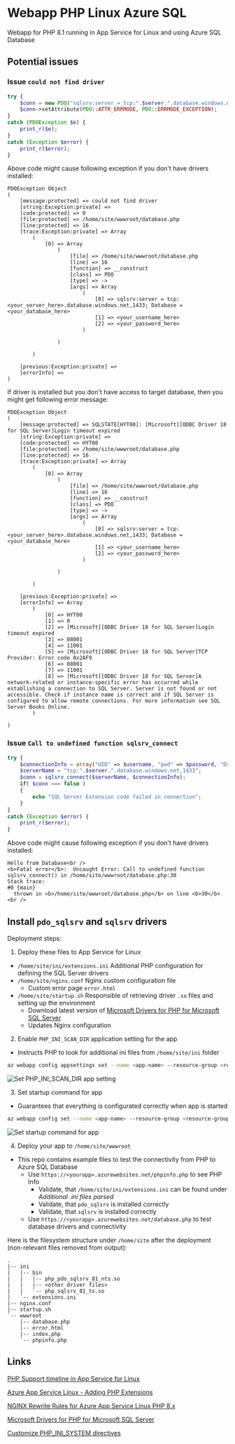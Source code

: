 # Webapp PHP Linux Azure SQL

Webapp for PHP 8.1 running in App Service for Linux and using Azure SQL Database

## Potential issues

### Issue `could not find driver`

```php
try {
    $conn = new PDO("sqlsrv:server = tcp:".$server.".database.windows.net,1433; Database = ".$database, $username, $password);
    $conn->setAttribute(PDO::ATTR_ERRMODE, PDO::ERRMODE_EXCEPTION);
}
catch (PDOException $e) {
    print_r($e);
}
catch (Exception $error) {
    print_r($error);
}
```

Above code might cause following exception if you don't have drivers installed:

```
PDOException Object
(
    [message:protected] => could not find driver
    [string:Exception:private] => 
    [code:protected] => 0
    [file:protected] => /home/site/wwwroot/database.php
    [line:protected] => 16
    [trace:Exception:private] => Array
        (
            [0] => Array
                (
                    [file] => /home/site/wwwroot/database.php
                    [line] => 16
                    [function] => __construct
                    [class] => PDO
                    [type] => ->
                    [args] => Array
                        (
                            [0] => sqlsrv:server = tcp:<your_server_here>.database.windows.net,1433; Database = <your_database_here>
                            [1] => <your_username_here>
                            [2] => <your_password_here>
                        )

                )

        )

    [previous:Exception:private] => 
    [errorInfo] => 
)
```

If driver is installed but you don't have access to target database,
then you might get following error message:

```
PDOException Object
(
    [message:protected] => SQLSTATE[HYT00]: [Microsoft][ODBC Driver 18 for SQL Server]Login timeout expired
    [string:Exception:private] => 
    [code:protected] => HYT00
    [file:protected] => /home/site/wwwroot/database.php
    [line:protected] => 16
    [trace:Exception:private] => Array
        (
            [0] => Array
                (
                    [file] => /home/site/wwwroot/database.php
                    [line] => 16
                    [function] => __construct
                    [class] => PDO
                    [type] => ->
                    [args] => Array
                        (
                            [0] => sqlsrv:server = tcp:<your_server_here>.database.windows.net,1433; Database = <your_database_here>
                            [1] => <your_username_here>
                            [2] => <your_password_here>
                        )

                )

        )

    [previous:Exception:private] => 
    [errorInfo] => Array
        (
            [0] => HYT00
            [1] => 0
            [2] => [Microsoft][ODBC Driver 18 for SQL Server]Login timeout expired
            [3] => 08001
            [4] => 11001
            [5] => [Microsoft][ODBC Driver 18 for SQL Server]TCP Provider: Error code 0x2AF9
            [6] => 08001
            [7] => 11001
            [8] => [Microsoft][ODBC Driver 18 for SQL Server]A network-related or instance-specific error has occurred while establishing a connection to SQL Server. Server is not found or not accessible. Check if instance name is correct and if SQL Server is configured to allow remote connections. For more information see SQL Server Books Online.
        )

)
```

### Issue `Call to undefined function sqlsrv_connect`

```php
try {
    $connectionInfo = array("UID" => $username, "pwd" => $password, "Database" => $database, "LoginTimeout" => 30, "Encrypt" => 1, "TrustServerCertificate" => 0);
    $serverName = "tcp:".$server.".database.windows.net,1433";
    $conn = sqlsrv_connect($serverName, $connectionInfo);
    if( $conn === false )
    {
        echo "SQL Server Extension code failed in connection";
    }
}
catch (Exception $error) {
    print_r($error);
}
```

Above code might cause following exception if you don't have drivers installed:

```
Hello from Database<br />
<b>Fatal error</b>:  Uncaught Error: Call to undefined function sqlsrv_connect() in /home/site/wwwroot/database.php:30
Stack trace:
#0 {main}
  thrown in <b>/home/site/wwwroot/database.php</b> on line <b>30</b><br />
```

## Install `pdo_sqlsrv` and `sqlsrv` drivers

Deployment steps:

1. Deploy these files to App Service for Linux
  - `/home/site/ini/extensions.ini` Additional PHP configuration for defining the SQL Server drivers
  - `/home/site/nginx.conf` Nginx custom configuration file
    - Custom error page `error.html`
  - `/home/site/startup.sh` Responsible of retrieving driver `.so` files and setting up the environment
    - Download latest version of [Microsoft Drivers for PHP for Microsoft SQL Server](https://github.com/Microsoft/msphpsql)
    - Updates Nginx configuration

2. Enable `PHP_INI_SCAN_DIR` application setting for the app
  - Instructs PHP to look for additional ini files from `/home/site/ini` folder

```bash
az webapp config appsettings set --name <app-name> --resource-group <resource-group-name> --settings PHP_INI_SCAN_DIR="/usr/local/etc/php/conf.d:/home/site/ini"
```

![Set PHP_INI_SCAN_DIR app setting](https://user-images.githubusercontent.com/2357647/197830683-b0121256-dc2c-4b02-a6d4-d960781a009a.png)


3. Set startup command for app
  - Guarantees that everything is configurated correctly when app is started

```bash
az webapp config set --name <app-name> --resource-group <resource-group-name> --startup-file="/home/site/startup.sh"
```

![Set startup command for app](https://user-images.githubusercontent.com/2357647/197831083-611f47bf-3ba3-42ee-bbe0-906b8dbfe06f.png)

4. Deploy your app to `/home/site/wwwroot`
  - This repo contains example files to test the connectivity from PHP to Azure SQL Database
    - Use `https://<yourapp>.azurewebsites.net/phpinfo.php` to see PHP Info
      - Validate, that `/home/site/ini/extensions.ini` can be found under *Additional .ini files parsed*
      - Validate, that `pdo_sqlsrv` is installed correctly
      - Validate, that `sqlsrv` is installed correctly
    - Use `https://<yourapp>.azurewebsites.net/database.php` to test database drivers and connectivity

Here is the filesystem structure under `/home/site` after the deployment (non-relevant files removed from output):

```
.
|-- ini
|   |-- bin
|   |   |-- php_pdo_sqlsrv_81_nts.so
|   |   |-- <other driver files>
|   |   `-- php_sqlsrv_81_ts.so
|   `-- extensions.ini
|-- nginx.conf
|-- startup.sh
`-- wwwroot
    |-- database.php
    |-- error.html
    |-- index.php
    `-- phpinfo.php
```

## Links

[PHP Support timeline in App Service for Linux](https://github.com/Azure/app-service-linux-docs/blob/master/Runtime_Support/php_support.md#support-timeline)

[Azure App Service Linux - Adding PHP Extensions](https://azureossd.github.io/2019/01/29/azure-app-service-linux-adding-php-extensions/)

[NGINX Rewrite Rules for Azure App Service Linux PHP 8.x](https://azureossd.github.io/2021/09/02/php-8-rewrite-rule/index.html)

[Microsoft Drivers for PHP for Microsoft SQL Server](https://github.com/Microsoft/msphpsql)

[Customize PHP_INI_SYSTEM directives](https://learn.microsoft.com/en-us/azure/app-service/configure-language-php?pivots=platform-linux#customize-php_ini_system-directives)
